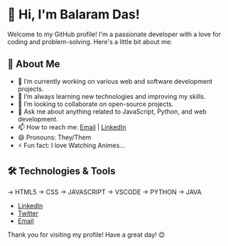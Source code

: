 # 👋 Hi, I'm Balaram Das!

Welcome to my GitHub profile! I'm a passionate developer with a love for coding and problem-solving. Here's a little bit about me:

## 🌟 About Me

- 🔭 I’m currently working on various web and software development projects.
- 🌱 I’m always learning new technologies and improving my skills.
- 👯 I’m looking to collaborate on open-source projects.
- 💬 Ask me about anything related to JavaScript, Python, and web development.
- 📫 How to reach me: [Email](balaramd894@gmail.com) | [LinkedIn](www.linkedin.com/in/balaram-das-96b514333)
- 😄 Pronouns: They/Them
- ⚡ Fun fact: I love Watching Animes...

## 🛠️ Technologies & Tools

-> HTML5
-> CSS
-> JAVASCRIPT
-> VSCODE
-> PYTHON
-> JAVA

- [LinkedIn](www.linkedin.com/in/balaram-das-96b514333)
- [Twitter]()
- [Email](balaramd894@gmail.com)

Thank you for visiting my profile! Have a great day! 😊
